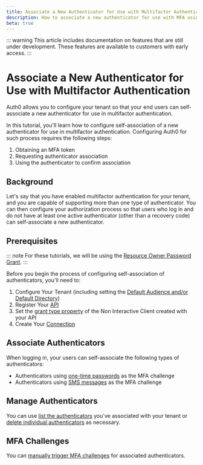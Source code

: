 ```yaml
---
title: Associate a New Authenticator for Use with Multifactor Authentication
description: How to associate a new authenticator for use with MFA using the new MFA API endpoints
beta: true
---
```


::: warning
This article includes documentation on features that are still under development. These features are available to customers with early access.
:::

# Associate a New Authenticator for Use with Multifactor Authentication

Auth0 allows you to configure your tenant so that your end users can self-associate a new authenticator for use in multifactor authentication.

In this tutorial, you'll learn how to configure self-association of a new authenticator for use in multifactor authentication. Configuring Auth0 for such process requires the following steps:

1. Obtaining an MFA token
2. Requesting authenticator association
3. Using the authenticator to confirm association

## Background

Let's say that you have enabled multifactor authentication for your tenant, and you are capable of supporting more than one type of authenticator. You can then configure your authorization process so that users who log in and do not have at least one active authenticator (other than a recovery code) can self-associate a new authenticator.

## Prerequisites

::: note
For these tutorials, we will be using the [Resource Owner Password Grant](/api-auth/tutorials/password-grant).
:::

Before you begin the process of configuring self-association of authenticators, you'll need to:

1. Configure Your Tenant (including setting the [Default Audience and/or Default Directory](/dashboard-tenant-settings#api-authorization-settings))
1. Register Your [API](https://auth0.com/docs/apis#how-to-configure-an-api-in-auth0)
1. Set the [grant type property](/clients/client-grant-types) of the Non Interactive Client created with your API
1. Create Your [Connection](/connections/database)

## Associate Authenticators

When logging in, your users can self-associate the following types of authenticators:

* Authenticators using [one-time passwords](/multifactor-authentication/api/otp) as the MFA challenge
* Authenticators using [SMS messages](/multifactor-authentication/api/oob) as the MFA challenge

## Manage Authenticators

You can use [list the authenticators](/multifactor-authentication/api/manage#list-authenticators) you've associated with your tenant or [delete individual authenticators](/multifactor-authentication/api/manage#delete-authenticators) as necessary.

## MFA Challenges

You can [manually trigger MFA challenges](/multifactor-authentication/api/challenges) for associated authenticators.